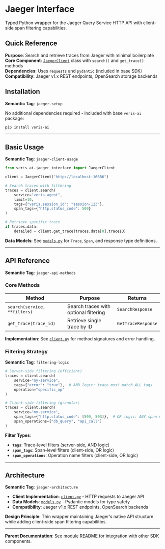 # Jaeger Interface

Typed Python wrapper for the Jaeger Query Service HTTP API with client-side span filtering capabilities.

## Quick Reference

**Purpose**: Search and retrieve traces from Jaeger with minimal boilerplate  
**Core Component**: [`JaegerClient`](client.py) class with `search()` and `get_trace()` methods  
**Dependencies**: Uses `requests` and `pydantic` (included in base SDK)  
**Compatibility**: Jaeger v1.x REST endpoints, OpenSearch storage backends

## Installation

**Semantic Tag**: `jaeger-setup`

No additional dependencies required - included with base `veris-ai` package:
```bash
pip install veris-ai
```

---

## Basic Usage

**Semantic Tag**: `jaeger-client-usage`

```python
from veris_ai.jaeger_interface import JaegerClient

client = JaegerClient("http://localhost:16686")

# Search traces with filtering
traces = client.search(
    service="veris-agent",
    limit=10,
    tags={"veris.session_id": "session-123"},
    span_tags={"http.status_code": 500}
)

# Retrieve specific trace
if traces.data:
    detailed = client.get_trace(traces.data[0].traceID)
```

**Data Models**: See [`models.py`](models.py) for `Trace`, `Span`, and response type definitions.

---

## API Reference

**Semantic Tag**: `jaeger-api-methods`

### Core Methods

| Method | Purpose | Returns |
|--------|---------|---------|
| `search(service, **filters)` | Search traces with optional filtering | `SearchResponse` |
| `get_trace(trace_id)` | Retrieve single trace by ID | `GetTraceResponse` |

**Implementation**: See [`client.py`](client.py) for method signatures and error handling.

### Filtering Strategy

**Semantic Tag**: `filtering-logic`

```python
# Server-side filtering (efficient)
traces = client.search(
    service="my-service",
    tags={"error": "true"},  # AND logic: trace must match ALL tags
    operation="specific_op"
)

# Client-side filtering (granular)  
traces = client.search(
    service="my-service",
    span_tags={"http.status_code": [500, 503]},  # OR logic: ANY span match
    span_operations=["db_query", "api_call"]
)
```

**Filter Types**:
- **`tags`**: Trace-level filters (server-side, AND logic)
- **`span_tags`**: Span-level filters (client-side, OR logic)  
- **`span_operations`**: Operation name filters (client-side, OR logic)

---

## Architecture

**Semantic Tag**: `jaeger-architecture`

- **Client Implementation**: [`client.py`](client.py) - HTTP requests to Jaeger API
- **Data Models**: [`models.py`](models.py) - Pydantic models for type safety  
- **Compatibility**: Jaeger v1.x REST endpoints, OpenSearch backends

**Design Principle**: Thin wrapper maintaining Jaeger's native API structure while adding client-side span filtering capabilities.

---

**Parent Documentation**: See [module README](../README.md) for integration with other SDK components.